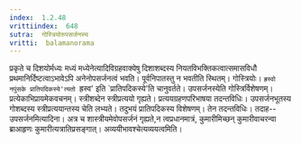 ```yaml
---
index:  1.2.48
vrittiindex:  648
sutra:  गोस्त्रियोरुपसर्जनस्य
vritti:  balamanorama 
---
```


प्रकृते च दिशयोर्मध्यः मध्यं मध्येनेत्यादिविग्रहवाक्येषु दिशाशब्दस्य नियतविभक्तिकत्वात्समासविधौ प्रथमानिर्दिष्टत्वाऽभावेऽपि अनेनोपसर्जनत्वं भवति। पूर्वनिपातस्तु न भवतीति स्थितम्। गोस्त्रियोः। `ह्रस्वो नपुंसके प्रातिपदिकस्ये'त्यतो `ह्रस्व' इति `प्रातिपदिकस्ये'ति चानुवर्तते। उपसर्जनस्येति गोस्त्रिर्विशेषणम्। प्रत्येकाभिप्रायमेकवचनम्। स्त्रीशब्देन स्त्रीप्रत्ययो गृह्यते। प्रत्ययग्रहणपरिभाषया तदन्तविधिः। उपसर्जनभूतस्य गोशब्दस्य स्त्रीप्रत्ययान्तस्य चेति लभ्यते। तदुभयं प्रातिपदिकस्य विशेषणम्। तेन तदन्तविधिः। तदाह--उपसर्जनमित्यादिना। अत्र च शास्त्रीयमेवोपसर्जनं गृह्यते,न त्वप्रधानमात्रं, कुमारीमिच्छन् कुमारीवाचरन्वा ब्राआहृणः कुमारीत्यत्रातिप्रसङ्गात्। अव्ययीभावश्चेत्यव्ययत्वमिति। 

